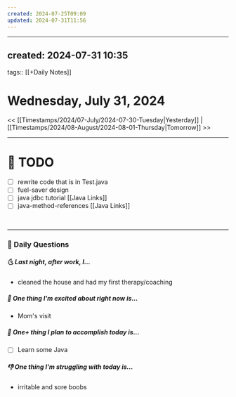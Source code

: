```yaml
---
created: 2024-07-25T09:09
updated: 2024-07-31T11:56
---
```

---
created: 2024-07-31 10:35
---
tags:: [[+Daily Notes]]

# Wednesday, July 31, 2024

<< [[Timestamps/2024/07-July/2024-07-30-Tuesday|Yesterday]] | [[Timestamps/2024/08-August/2024-08-01-Thursday|Tomorrow]] >>

---
# 📝 TODO
- [ ] rewrite code that is in Test.java
- [ ] fuel-saver design
- [ ] java jdbc tutorial [[Java Links]]
- [ ] java-method-references [[Java Links]]
<br>


---
### 📅 Daily Questions
##### 🌜 Last night, after work, I...
- cleaned the house and had my first therapy/coaching 

##### 🙌 One thing I'm excited about right now is...
- Mom's visit

##### 🚀 One+ thing I plan to accomplish today is...
- [ ] Learn some Java

##### 👎 One thing I'm struggling with today is...
- irritable and sore boobs 

